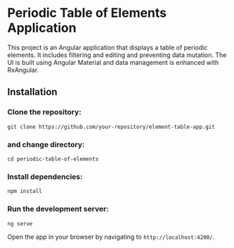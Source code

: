 # Periodic Table of Elements Application

This project is an Angular application that displays a table of periodic elements. It includes filtering and editing and preventing data mutation. The UI is built using Angular Material and data management is enhanced with RxAngular.

## Installation

### Clone the repository:
`git clone https://github.com/your-repository/element-table-app.git`

### and change directory:
`cd periodic-table-of-elements`

### Install dependencies:
`npm install`

### Run the development server:
`ng serve`

Open the app in your browser by navigating to `http://localhost:4200/`.
